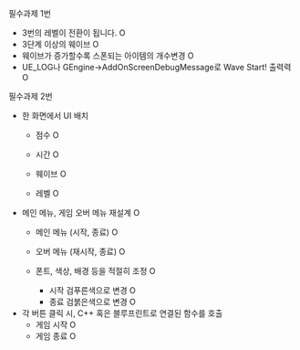 필수과제 1번

- 3번의 레벨이 전환이 됩니다. O
- 3단계 이상의 웨이브 O
- 웨이브가 증가할수록 스폰되는 아이템의 개수변경 O
- UE_LOG나 GEngine->AddOnScreenDebugMessage로 Wave Start! 출력력 O

필수과제 2번

- 한 화면에서 UI 배치
    - 점수 O
            
    - 시간 O
            
    - 웨이브 O
            
    - 레벨 O
- 메인 메뉴, 게임 오버 메뉴 재설계 O
    - 메인 메뉴 (시작, 종료) O
            
    - 오버 메뉴 (재시작, 종료) O
            
    - 폰트, 색상, 배경 등을 적절히 조정 O
        - 시작 검푸른색으로 변경 O
        - 종료 검붉은색으로 변경 O
- 각 버튼 클릭 시, C++ 혹은 블루프린트로 연결된 함수를 호출
    - 게임 시작 O
    - 게임 종료 O